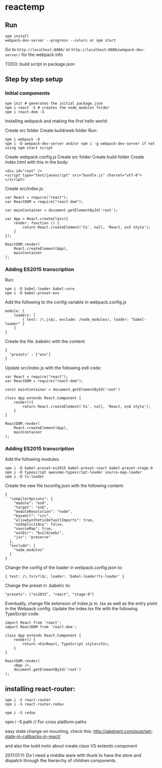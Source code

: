 # reactemp


## Run


    npm install
    webpack-dev-server --progress --colors or npm start

Go to `http://localhost:8080/` or `http://localhost:8080/webpack-dev-server/` for the webpack info

TODO: build script in package.json


## Step by step setup

### Initial components

    npm init # generates the initial package.json
    npm i react -S # creates the node_modules folder
    npm i react-dom -S

Installing webpack and making the first hello world:

Create src folder
Create build/web folder
Run:

    npm i webpack -D
    npm i -D webpack-dev-server and/or npm i -g webpack-dev-server if not using npm start script

Create webpack.config.js
Create src folder
Create build folder
Create index.html with this in the body:

    <div id="root" />
    <script type="text/javascript" src="bundle.js" charset="utf-8"></script>
    
Create src/index.js:

    var React = require("react");
    var ReactDOM = require("react-dom");
    
    var mainContainer = document.getElementById('root');
    
    var App = React.createClass({
        render: function () {
            return React.createElement('h1', null, 'React, es5 style');
        }
    });
    
    ReactDOM.render(
        React.createElement(App),
        mainContainer
    );

### Adding ES2015 transcription

Run:

    npm i -D babel-loader babel-core
    npm i -D babel-preset-env

Add the following to the config variable in webpack.config.js

    module: {
        loaders: [
            { test: /\.js$/, exclude: /node_modules/, loader: "babel-loader" }
        ]
    }

Create the file .babelrc with the content:

    {
      "presets" : ["env"]
    }

Update src/index.js with the following es6 code:

    var React = require("react");
    var ReactDOM = require("react-dom");
    
    const mainContainer = document.getElementById('root')
    
    class App extends React.Component {
        render(){
            return React.createElement('h1', null, 'React, es6 style');
        }
    }
    
    ReactDOM.render(
        React.createElement(App),
        mainContainer
    );

### Adding ES2015 transcription

Add the following modules:

    npm i -D babel-preset-es2015 babel-preset-react babel-preset-stage-0
    npm i -D typescript awesome-typescript-loader source-map-loader
    npm i -D ts-loader

Create the new file tsconfig.json with the following content:

    {
      "compilerOptions": {
        "module": "es6",
        "target": "es6",
        "moduleResolution": "node",
        "baseUrl": "src",
        "allowSyntheticDefaultImports": true,
        "noImplicitAny": false,
        "sourceMap": true,
        "outDir": "build/web/",
        "jsx": "preserve"
      },
      "exclude": [
        "node_modules"
      ]
    }

Change the config of the loader in webpack.config.json to:

    { test: /\.ts(x?)$/, loader: 'babel-loader!ts-loader' }

Change the preset in .babelrc to:

    "presets": ["es2015", "react", "stage-0"]

Eventually, change file extension of index.js to .tsx as well as the entry point in the Webpack config. Update the index.tsx file with the following TypeScript code:

    import React from 'react';
    import ReactDOM from 'react-dom';
    
    class App extends React.Component {
        render() {
            return <h1>React, TypeScript style</h1>;
        }
    }
    
    ReactDOM.render(
        <App />,
        document.getElementById('root')
    );


## installing react-router:

    npm i -S react-router
    npm i -S react-router-redux
    
    npm i -S redux

npm i -S path // For cross platform paths


easy state change on mounting, check this: http://jaketrent.com/post/set-state-in-callbacks-in-react/

and also the todd moto about create.class VS extends component


2017.01.11: Do I need a middlw ware with thunk to have the store and dispatch through the hierarchy of children components.